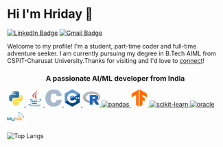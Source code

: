 # Hi I'm Hriday 👋

[![LinkedIn Badge](https://img.shields.io/badge/-Hriday%20Patel-blue?style=flat&logo=Linkedin&logoColor=white&link=https://www.linkedin.com/in/hriday-patel-825111338/)](https://www.linkedin.com/in/hriday-patel-825111338/)
[![Gmail Badge](https://img.shields.io/badge/-hmp200575-c14438?style=flat&logo=Gmail&logoColor=white&link=mailto:hmp200575@gmail.com)](mailto:hmp200575@gmail.com)


Welcome to my profile! I'm a student, part-time coder and full-time adventure seeker. I am currently pursuing my degree in B.Tech AIML from CSPIT-Charusat University.Thanks for visiting and I'd love to [connect](https://www.linkedin.com/in/hriday-patel-825111338/)!

<h3 align="center">A passionate AI/ML developer from India</h3>

<p align="left">
  <a href="https://www.python.org" target="_blank">
    <img src="https://raw.githubusercontent.com/devicons/devicon/master/icons/python/python-original.svg" alt="python" width="40" height="40"/>
  </a>
  <a href="https://www.java.com" target="_blank">
    <img src="https://raw.githubusercontent.com/devicons/devicon/master/icons/java/java-original.svg" alt="java" width="40" height="40"/>
  </a>
  <a href="https://www.cprogramming.com/" target="_blank">
    <img src="https://raw.githubusercontent.com/devicons/devicon/master/icons/c/c-original.svg" alt="c" width="40" height="40"/>
  </a>
  <a href="https://isocpp.org/" target="_blank">
    <img src="https://raw.githubusercontent.com/devicons/devicon/master/icons/cplusplus/cplusplus-original.svg" alt="cplusplus" width="40" height="40"/>
  </a>
  <a href="https://www.r-project.org/" target="_blank">
  <img src="https://raw.githubusercontent.com/devicons/devicon/master/icons/r/r-original.svg" alt="r" width="40" height="40"/>
  </a>
  <a href="https://pandas.pydata.org/" target="_blank">
    <img src="https://cdn.jsdelivr.net/gh/devicons/devicon/icons/pandas/pandas-original.svg" alt="pandas" width="40" height="40"/>
  </a>
  <a href="https://www.tensorflow.org/" target="_blank">
    <img src="https://raw.githubusercontent.com/devicons/devicon/master/icons/tensorflow/tensorflow-original.svg" alt="tensorflow" width="40" height="40"/>
  </a>
  <a href="https://scikit-learn.org/" target="_blank">
    <img src="https://upload.wikimedia.org/wikipedia/commons/0/05/Scikit_learn_logo_small.svg" alt="scikit-learn" width="40" height="40"/>
  </a>
  <a href="https://www.oracle.com/database/" target="_blank">
    <img src="https://www.vectorlogo.zone/logos/oracle/oracle-icon.svg" alt="oracle" width="40" height="40"/>
  </a>
  <a href="https://www.mysql.com/" target="_blank">
    <img src="https://raw.githubusercontent.com/devicons/devicon/master/icons/mysql/mysql-original-wordmark.svg" alt="mysql" width="40" height="40"/>
  </a>
</p>

![Top Langs](https://github-readme-stats.vercel.app/api/top-langs/?username=HridayPatel0575&hide_progress=true&theme=dark)






